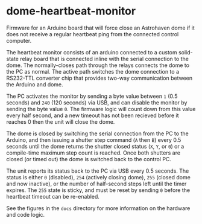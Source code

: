 # dome-heartbeat-monitor
Firmware for an Arduino board that will force close an Astrohaven dome if it does not receive a regular heartbeat ping from the connected control computer.

The heartbeat monitor consists of an arduino connected to a custom solid-state relay board that is connected inline with the serial connection to the dome.  The normally-closes path through the relays connects the dome to the PC as normal.  The active path switches the dome connection to a RS232-TTL converter chip that provides two-way communication between the Arduino and dome.

The PC activates the monitor by sending a byte value between `1` (0.5 seconds) and `240` (120 seconds) via USB, and can disable the monitor by sending the byte value `0`.  The firmware logic will count down from this value every half second, and a new timeout has not been recieved before it reaches 0 then the unit will close the dome.

The dome is closed by switching the serial connection from the PC to the Arduino, and then issuing a shutter step command (`A` then `B`) every 0.5 seconds until the dome returns the shutter closed status (`X`, `Y`, or `0`) or a compile-time maximum step count is reached.  Once both shutters are closed (or timed out) the dome is switched back to the control PC.

The unit reports its status back to the PC via USB every 0.5 seconds.  The status is either `0` (disabled), `254` (actively closing dome), `255` (closed dome and now inactive), or the number of half-second steps left until the timer expires. The `255` state is sticky, and must be reset by sending `0` before the heartbeat timeout can be re-enabled.

See the figures in the `docs` directory for more information on the hardware and code logic.
